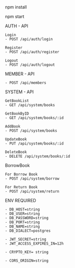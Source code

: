 npm install

npm start

AUTH - API

    Login
    - POST /api/auth/login

    Register
    - POST /api/auth/register
    
    Logout
    - POST /api/auth/logout

MEMBER - API

    - POST /api/members

SYSTEM - API

    GetBookList
    - GET /api/system/books

    GetBookByID
    - GET /api/system/books/:id

    AddBook
    - POST /api/system/books

    UpdateBook
    - PUT /api/system/books/:id

    DeleteBook
    - DELETE /api/system/books/:id

BorrowBook

    For Borrow Book
    - POST /api/system/borrow

    For Return Book
    - POST /api/system/return

ENV REQUIRED

    - DB_HOST=string
    - DB_USER=string
    - DB_PASSWORD=string
    - DB_PORT=string
    - DB_NAME=string
    - DB_DIALECT=postgres

    - JWT_SECRET=string
    - JWT_ACCESS_EXPIRES_IN=12h

    - CRYPTO_KEY= string

    - CORS_ORIGIN=string

